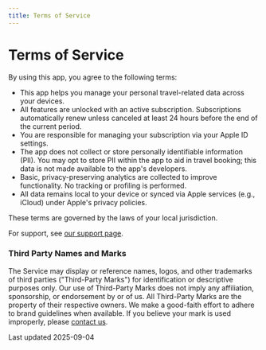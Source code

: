 ```yaml
---
title: Terms of Service
---
```

# Terms of Service

By using this app, you agree to the following terms:

- This app helps you manage your personal travel-related data across your devices.
- All features are unlocked with an active subscription.
  Subscriptions automatically renew unless canceled at least 24 hours before the end of the current period.
- You are responsible for managing your subscription via your Apple ID settings.
- The app does not collect or store personally identifiable information (PII).
  You may opt to store PII within the app to aid in travel booking; this data is not made available to the app's developers.
- Basic, privacy-preserving analytics are collected to improve functionality.
  No tracking or profiling is performed.
- All data remains local to your device or synced via Apple services (e.g., iCloud) under Apple's privacy policies.

These terms are governed by the laws of your local jurisdiction.

For support, see [our support page](/support).

### Third Party Names and Marks
The Service may display or reference names, logos, and other trademarks of third parties ("Third-Party Marks") for identification or descriptive purposes only.
Our use of Third-Party Marks does not imply any affiliation, sponsorship, or endorsement by or of us.
All Third-Party Marks are the property of their respective owners.
We make a good-faith effort to adhere to brand guidelines when available.
If you believe your mark is used improperly, please [contact us](/support).

<footer>Last updated 2025-09-04</footer>
